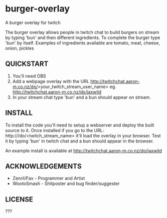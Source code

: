 # burger-overlay

A burger overlay for twitch

The burger overlay allows people in twitch chat to build burgers on stream by typing 'bun' and then different ingredients. 
To complete the burger type 'bun' by itself.
Examples of ingredients available are tomato, meat, cheese, onion, pickles 

## QUICKSTART

  1. You'll need OBS  
  2. Add a webpage overlay with the URL http://twitchchat.aaron-m.co.nz/do/<your_twitch_stream_user_name> 
     eg. http://twitchchat.aaron-m.co.nz/do/jaxwild
  3. In your stream chat type 'bun' and a bun should appear on stream. 

## INSTALL
 
  To install the code you'll need to setup a webserver and deploy the built source to it.
  Once installed if you go to the URL: http://<yourserver>/do/<twitch_stream_name> it'll load the overlay in your browser.
  Test it by typing 'bun' in twitch chat and a bun should appear in the browser.
  
  An example install is available at http://twitchchat.aaron-m.co.nz/do/jaxwild
 

## ACKNOWLEDGEMENTS

*  Zenril/Fax - Programmer and Artist
*  WootoSmash - Shitposter and bug finder/suggester
  
## LICENSE
 
  ???
